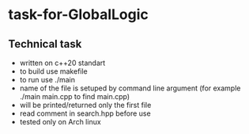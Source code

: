 # task-for-GlobalLogic
## Technical task
* written on c++20 standart
* to build use makefile
* to run use ./main
* name of the file is setuped by command line argument (for example ./main main.cpp to find main.cpp)
* will be printed/returned only the first file
* read comment in search.hpp before use
* tested only on Arch linux

